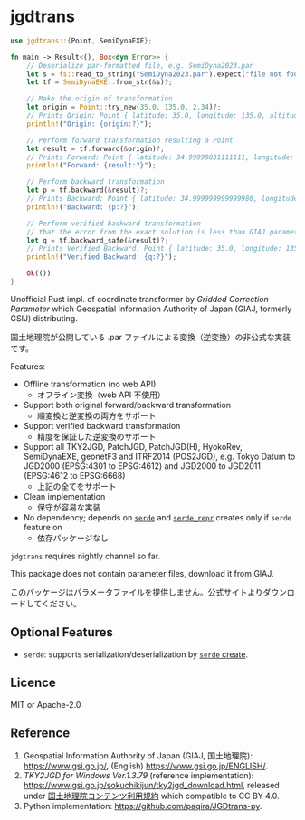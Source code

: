 # jgdtrans

```rust
use jgdtrans::{Point, SemiDynaEXE};

fn main -> Result<(), Box<dyn Error>> {
    // Deserialize par-formatted file, e.g. SemiDyna2023.par
    let s = fs::read_to_string("SemiDyna2023.par").expect("file not found 'SemiDyna2023.par'");
    let tf = SemiDynaEXE::from_str(&s)?;

    // Make the origin of transformation
    let origin = Point::try_new(35.0, 135.0, 2.34)?;
    // Prints Origin: Point { latitude: 35.0, longitude: 135.0, altitude: 2.34 }
    println!("Origin: {origin:?}");

    // Perform forward transformation resulting a Point
    let result = tf.forward(&origin)?;
    // Prints Forward: Point { latitude: 34.99999831111111, longitude: 135.00000621666666, altitude: 2.33108 }
    println!("Forward: {result:?}");

    // Perform backward transformation
    let p = tf.backward(&result)?;
    // Prints Backward: Point { latitude: 34.999999999999986, longitude: 135.0, altitude: 2.339999999105295 }
    println!("Backward: {p:?}");

    // Perform verified backward transformation
    // that the error from the exact solution is less than GIAJ parameter error
    let q = tf.backward_safe(&result)?;
    // Prints Verified Backward: Point { latitude: 35.0, longitude: 135.0, altitude: 2.3400000000005847 }
    println!("Verified Backward: {q:?}");

    Ok(())
}
```

Unofficial Rust impl. of coordinate transformer by _Gridded Correction Parameter_
which Geospatial Information Authority of Japan (GIAJ, formerly GSIJ) distributing.

国土地理院が公開している .par ファイルによる変換（逆変換）の非公式な実装です。

Features:

- Offline transformation (no web API)
  - オフライン変換（web API 不使用）
- Support both original forward/backward transformation
  - 順変換と逆変換の両方をサポート
- Support verified backward transformation
  - 精度を保証した逆変換のサポート
- Support all TKY2JGD, PatchJGD, PatchJGD(H), HyokoRev, SemiDynaEXE, geonetF3 and ITRF2014 (POS2JGD),
  e.g. Tokyo Datum to JGD2000 (EPSG:4301 to EPSG:4612) and JGD2000 to JGD2011 (EPSG:4612 to EPSG:6668)
  - 上記の全てをサポート
- Clean implementation
  - 保守が容易な実装
- No dependency; depends on [`serde`](https://crates.io/crates/serde) and
  [`serde_repr`](https://crates.io/crates/serde_repr) creates only if `serde` feature on
  - 依存パッケージなし

`jdgtrans` requires nightly channel so far.

This package does not contain parameter files, download it from GIAJ.

このパッケージはパラメータファイルを提供しません。公式サイトよりダウンロードしてください。

## Optional Features

- `serde`: supports serialization/deserialization by [`serde` create](https://crates.io/crates/serde).

## Licence

MIT or Apache-2.0

## Reference

1. Geospatial Information Authority of Japan (GIAJ, 国土地理院):
   <https://www.gsi.go.jp/>,
   (English) <https://www.gsi.go.jp/ENGLISH/>.
2. _TKY2JGD for Windows Ver.1.3.79_ (reference implementation): <https://www.gsi.go.jp/sokuchikijun/tky2jgd_download.html>,
   released under [国土地理院コンテンツ利用規約](https://www.gsi.go.jp/kikakuchousei/kikakuchousei40182.html)
   which compatible to CC BY 4.0.
3. Python implementation: <https://github.com/paqira/JGDtrans-py>.

